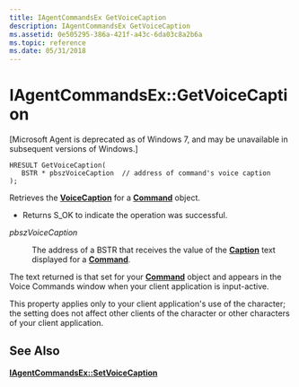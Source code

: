 ```yaml
---
title: IAgentCommandsEx GetVoiceCaption
description: IAgentCommandsEx GetVoiceCaption
ms.assetid: 0e505295-386a-421f-a43c-6da03c8a2b6a
ms.topic: reference
ms.date: 05/31/2018
---
```


# IAgentCommandsEx::GetVoiceCaption

\[Microsoft Agent is deprecated as of Windows 7, and may be unavailable in subsequent versions of Windows.\]

``` syntax
HRESULT GetVoiceCaption(
   BSTR * pbszVoiceCaption  // address of command's voice caption
);
```

Retrieves the [**VoiceCaption**](voicecaption-property.md) for a [**Command**](/windows/desktop/lwef/the-command-object) object.

-   Returns S\_OK to indicate the operation was successful.

<dl> <dt>

<span id="pbszVoiceCaption"></span><span id="pbszvoicecaption"></span><span id="PBSZVOICECAPTION"></span>*pbszVoiceCaption*
</dt> <dd>

The address of a BSTR that receives the value of the [**Caption**](caption-property.md) text displayed for a [**Command**](/windows/desktop/lwef/the-command-object).

</dd> </dl>

The text returned is that set for your [**Command**](/windows/desktop/lwef/the-command-object) object and appears in the Voice Commands window when your client application is input-active.

This property applies only to your client application's use of the character; the setting does not affect other clients of the character or other characters of your client application.

## See Also

[**IAgentCommandsEx::SetVoiceCaption**](iagentcommandsex--setvoicecaption.md)


 

 
